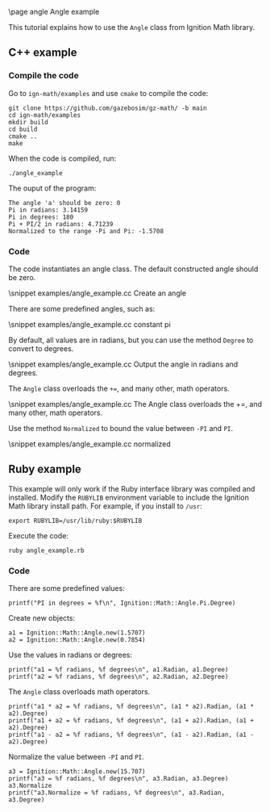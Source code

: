 \page angle Angle example

This tutorial explains how to use the `Angle` class from Ignition Math library.

## C++ example

### Compile the code

Go to `ign-math/examples` and use `cmake` to compile the code:

```{.sh}
git clone https://github.com/gazebosim/gz-math/ -b main
cd ign-math/examples
mkdir build
cd build
cmake ..
make
```

When the code is compiled, run:

```{.sh}
./angle_example
```

The ouput of the program:

```{.sh}
The angle 'a' should be zero: 0
Pi in radians: 3.14159
Pi in degrees: 180
Pi + PI/2 in radians: 4.71239
Normalized to the range -Pi and Pi: -1.5708
```

### Code

The code instantiates an angle class. The default constructed angle should be zero.

\snippet examples/angle_example.cc Create an angle

There are some predefined angles, such as:

\snippet examples/angle_example.cc constant pi

By default, all values are in radians, but you can use the method `Degree` to convert to degrees.

\snippet examples/angle_example.cc Output the angle in radians and degrees.

The `Angle` class overloads the `+=`, and many other, math operators.

\snippet examples/angle_example.cc The Angle class overloads the +=, and many other, math operators.

Use the method `Normalized` to bound the value between `-PI` and `PI`.

\snippet examples/angle_example.cc normalized

## Ruby example

This example will only work if the Ruby interface library was compiled and installed. Modify the `RUBYLIB` environment variable to include the Ignition Math library install path. For example, if you install to `/usr`:

```{.sh}
export RUBYLIB=/usr/lib/ruby:$RUBYLIB
```

Execute the code:

```{.sh}
ruby angle_example.rb
```

### Code

There are some predefined values:

```{.rb}
printf("PI in degrees = %f\n", Ignition::Math::Angle.Pi.Degree)
```

Create new objects:

```{.rb}
a1 = Ignition::Math::Angle.new(1.5707)
a2 = Ignition::Math::Angle.new(0.7854)
```

Use the values in radians or degrees:

```{.rb}
printf("a1 = %f radians, %f degrees\n", a1.Radian, a1.Degree)
printf("a2 = %f radians, %f degrees\n", a2.Radian, a2.Degree)
```

The `Angle` class overloads math operators.

```{.rb}
printf("a1 * a2 = %f radians, %f degrees\n", (a1 * a2).Radian, (a1 * a2).Degree)
printf("a1 + a2 = %f radians, %f degrees\n", (a1 + a2).Radian, (a1 + a2).Degree)
printf("a1 - a2 = %f radians, %f degrees\n", (a1 - a2).Radian, (a1 - a2).Degree)
```

Normalize the value between `-PI` and `PI`.

```{.rb}
a3 = Ignition::Math::Angle.new(15.707)
printf("a3 = %f radians, %f degrees\n", a3.Radian, a3.Degree)
a3.Normalize
printf("a3.Normalize = %f radians, %f degrees\n", a3.Radian, a3.Degree)
```
